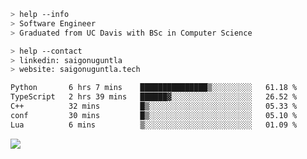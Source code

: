 ```bash
> help --info
> Software Engineer
> Graduated from UC Davis with BSc in Computer Science
```

```bash
> help --contact
> linkedin: saigonuguntla
> website: saigonuguntla.tech
```

<!--START_SECTION:waka-->

```txt
Python       6 hrs 7 mins    ███████████████▒░░░░░░░░░   61.18 %
TypeScript   2 hrs 39 mins   ██████▓░░░░░░░░░░░░░░░░░░   26.52 %
C++          32 mins         █▒░░░░░░░░░░░░░░░░░░░░░░░   05.33 %
conf         30 mins         █▒░░░░░░░░░░░░░░░░░░░░░░░   05.10 %
Lua          6 mins          ▒░░░░░░░░░░░░░░░░░░░░░░░░   01.09 %
```

<!--END_SECTION:waka-->

![](https://komarev.com/ghpvc/?username=saigonu&color=6A8AFF)
